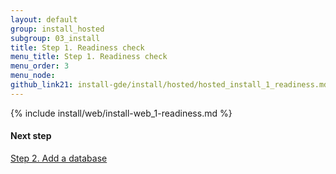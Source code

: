 ```yaml
---
layout: default
group: install_hosted
subgroup: 03_install
title: Step 1. Readiness check
menu_title: Step 1. Readiness check
menu_order: 3
menu_node: 
github_link21: install-gde/install/hosted/hosted_install_1_readiness.md
---
```


{% include install/web/install-web_1-readiness.md %}

#### Next step
<a href="{{ site.gdeurl21 }}install-gde/install/hosted/hosted_install_2_db.html">Step 2. Add a database</a>


